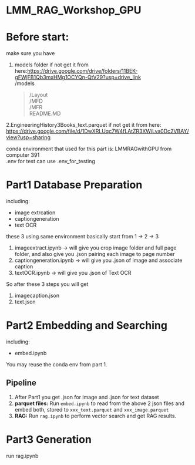 # LMM_RAG_Workshop_GPU

# Before start: <br />
make sure you have 
1. models folder if not get it from here:https://drive.google.com/drive/folders/11BEK-gFWjFB1Qb3mxHMg1OCYQn-QtV29?usp=drive_link<br />
/models<br />
   > /Layout<br />
   > /MFD<br />
   > /MFR<br />
   > README.MD<br />

2.EngineeringHistory3Books_text.parquet if not get it from here: https://drive.google.com/file/d/1DwXRLUqc7W4fLAtZR3XWiLva0Dc2VBAY/view?usp=sharing<br />

conda environment that used for this part is: LMMRAGwithGPU from computer 391<br />
.env for test can use .env_for_testing<br />


# Part1 Database Preparation
including: <br />
- image extrcation <br />
- captiongeneration <br />
- text OCR <br />

these 3 using same environment basically start from  1 -> 2 -> 3 <br />
1. imageextract.ipynb -> will give you crop image folder and full page folder, and also give you .json pairing each image to page number <br />
2. captiongeneration.ipynb -> will give you .json of image and associate caption <br />
3. textOCR.ipynb -> will give you .json of Text OCR <br />

So after these 3 steps you will get <br />
1. imagecaption.json <br />
2. text.json <br />


# Part2 Embedding and Searching

including:  <br />
- embed.ipynb <br />

You may reuse the conda env from part 1. <br />
## Pipeline <br />
1. After Part1 you get .json for image and .json for text dataset
2. **parquet files:** Run `embed.ipynb` to read from the above 2 json files and embed both, stored to `xxx_text.parquet` and `xxx_image.parquet` <br />
3. **RAG:** Run `rag.ipynb` to perform vector search and get RAG results. <br />



# Part3 Generation

run rag.ipynb
